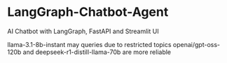 # LangGraph-Chatbot-Agent
AI Chatbot with LangGraph, FastAPI and Streamlit UI

llama-3.1-8b-instant may queries due to restricted topics
openai/gpt-oss-120b and deepseek-r1-distill-llama-70b are more reliable

